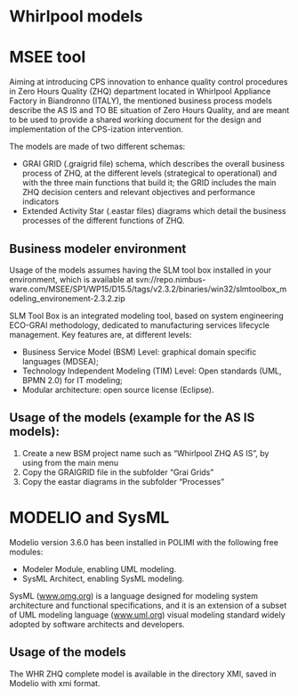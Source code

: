 # Whirlpool models

# MSEE tool

Aiming at introducing CPS innovation to enhance quality control procedures in Zero Hours Quality (ZHQ) department located in Whirlpool Appliance Factory in Biandronno (ITALY), the mentioned business process models describe the AS IS and TO BE situation of Zero Hours Quality, and are meant to be used to provide a shared working document for the design and implementation of the CPS-ization intervention.

The models are made of two different schemas:

* GRAI GRID (.graigrid file) schema, which describes the overall business process of ZHQ, at the different levels (strategical to operational) and with the three main functions that build it; the GRID includes the main ZHQ decision centers and relevant objectives and performance indicators
*  Extended Activity Star (.eastar files) diagrams which detail the business processes of the different functions of ZHQ.

## Business modeler environment

Usage of the models assumes having the SLM tool box installed in your environment, which is available at svn://repo.nimbus-ware.com/MSEE/SP1/WP15/D15.5/tags/v2.3.2/binaries/win32/slmtoolbox_modeling_environement-2.3.2.zip

SLM Tool Box is an integrated modeling tool, based on system engineering ECO-GRAI methodology, dedicated to manufacturing services lifecycle management. Key features are, at different levels:
* Business Service Model (BSM) Level: graphical domain specific languages (MDSEA);
* Technology Independent Modeling (TIM) Level: Open standards (UML, BPMN 2.0) for IT modeling;
*  Modular architecture: open source license (Eclipse).

## Usage of the models (example for the AS IS models):
1. Create a new BSM project name such as “Whirlpool ZHQ AS IS”, by using from the main menu
2. Copy the GRAIGRID file in the subfolder “Grai Grids”
3. Copy the eastar diagrams in the subfolder “Processes”

# MODELIO and SysML
Modelio version 3.6.0 has been installed in POLIMI  with the following free modules:
* Modeler Module, enabling UML modeling.
* SysML Architect, enabling SysML modeling.

SysML (www.omg.org) is a language designed for modeling system architecture and functional specifications, and it is an extension of a subset of UML modeling language (www.uml.org) visual modeling standard widely adopted by software architects and developers.

## Usage of the models

The WHR ZHQ complete model is available in the directory XMI, saved in Modelio with xmi format.







   
   
